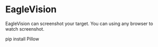 # EagleVision
EagleVision can screenshot your target.
You can using any browser to watch screenshot.

pip install Pillow
